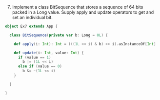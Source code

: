 7. Implement a class BitSequence that stores a sequence of 64 bits packed in a Long value. Supply apply and update operators to get and set an individual bit.

```scala
object Ex7 extends App {

  class BitSequence(private var b: Long = 0L) {

    def apply(i: Int): Int = (((1L << i) & b) >> i).asInstanceOf[Int]

    def update(i: Int, value: Int) {
      if (value == 1)
        b |= (1L << i)
      else if (value == 0)
        b &= ~(1L << i)
    }

  }

}

```
